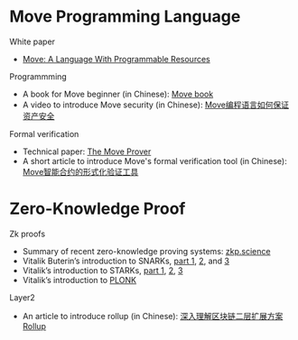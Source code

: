 # Move Programming Language

White paper
- [Move: A Language With Programmable Resources](https://diem-developers-components.netlify.app/papers/diem-move-a-language-with-programmable-resources/2020-05-26.pdf)

Programmming
- A book for Move beginner (in Chinese): [Move book](https://move-book.com/cn)
- A video to introduce Move security (in Chinese): [Move编程语言如何保证资产安全](https://www.bilibili.com/video/BV1WA411e7Hr)

Formal verification
- Technical paper: [The Move Prover](https://research.fb.com/wp-content/uploads/2020/10/The-Move-Prover.pdf)
- A short article to introduce Move's formal verification tool (in Chinese): [Move智能合约的形式化验证工具](https://weibo.com/ttarticle/p/show?id=2309404537532376285287)


# Zero-Knowledge Proof

Zk proofs
- Summary of recent zero-knowledge proving systems: [zkp.science](https://zkp.science)
- Vitalik Buterin’s introduction to SNARKs, [part 1](https://medium.com/@VitalikButerin/quadratic-arithmetic-programs-from-zero-to-hero-f6d558cea649), [2](https://medium.com/@VitalikButerin/exploring-elliptic-curve-pairings-c73c1864e627), and [3](https://medium.com/@VitalikButerin/zk-snarks-under-the-hood-b33151a013f6)
- Vitalik’s introduction to STARKs, [part 1](https://vitalik.ca/general/2017/11/09/starks_part_1.html), [2](https://vitalik.ca/general/2017/11/22/starks_part_2.html), [3](https://vitalik.ca/general/2018/07/21/starks_part_3.html)
- Vitalik’s introduction to [PLONK](https://vitalik.ca/general/2019/09/22/plonk.html)

Layer2
- An article to introduce rollup (in Chinese): [深入理解区块链二层扩展方案 Rollup](https://weibo.com/ttarticle/p/show?id=2309404479538624069647)


